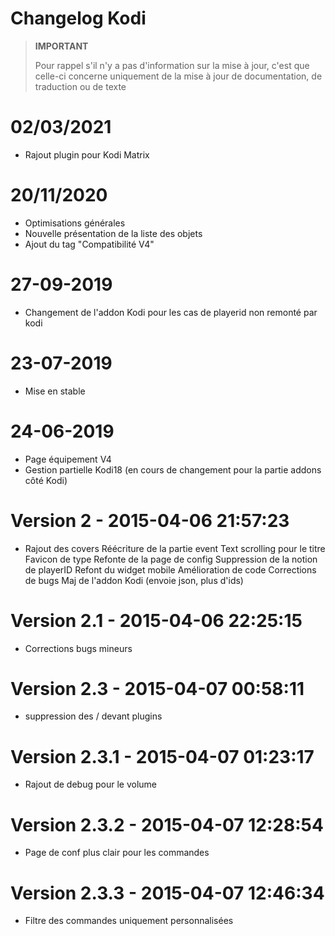 # Changelog Kodi

>**IMPORTANT**
>
>Pour rappel s'il n'y a pas d'information sur la mise à jour, c'est que celle-ci concerne uniquement de la mise à jour de documentation, de traduction ou de texte

# 02/03/2021

- Rajout plugin pour Kodi Matrix

# 20/11/2020

- Optimisations générales
- Nouvelle présentation de la liste des objets
- Ajout du tag "Compatibilité V4"

# 27-09-2019

- Changement de l'addon Kodi pour les cas de playerid non remonté par kodi 

# 23-07-2019

- Mise en stable

# 24-06-2019

- Page équipement V4
- Gestion partielle Kodi18 (en cours de changement pour la partie addons côté Kodi)

# Version 2 - 2015-04-06 21:57:23

- Rajout des covers Réécriture de la partie event Text scrolling pour le titre Favicon de type Refonte de la page de config Suppression de la notion de playerID Refont du widget mobile Amélioration de code Corrections de bugs Maj de l'addon Kodi (envoie json, plus d'ids)

# Version 2.1 - 2015-04-06 22:25:15

- Corrections bugs mineurs

# Version 2.3 - 2015-04-07 00:58:11

- suppression des / devant plugins

# Version 2.3.1 - 2015-04-07 01:23:17

- Rajout de debug pour le volume

# Version 2.3.2 - 2015-04-07 12:28:54

- Page de conf plus clair pour les commandes

# Version 2.3.3 - 2015-04-07 12:46:34

- Filtre des commandes uniquement personnalisées
